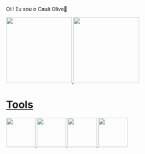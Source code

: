  Oii! Eu sou o Cauã Olive👋
 
 <div>
    <a href="https://github.com/CauaOliveB">
    <img height="180em" src="https://github-readme-stats.vercel.app/api?username=CauaOliveB&show_icons=true&theme=dracula&include_all_commits=true&count_private=true"/>
    <img height="180em" src="https://github-readme-stats.vercel.app/api/top-langs/?username=CauaOliveB&layout=compact&langs_count=16&theme=dracula"/>
 </div>
      
##
 # **Tools**
 <div>
   <img height="80em" width="80em" src="https://cdn.jsdelivr.net/gh/devicons/devicon@latest/icons/html5/html5-original.svg" />
   <img height="80em" width="80em" src="https://cdn.jsdelivr.net/gh/devicons/devicon@latest/icons/css3/css3-original.svg" />
   <img height="80em" width="80em" src="https://cdn.jsdelivr.net/gh/devicons/devicon@latest/icons/javascript/javascript-original.svg" />
   <img height="80em" width="80em"src="https://cdn.jsdelivr.net/gh/devicons/devicon@latest/icons/django/django-plain.svg" />

 </div>
